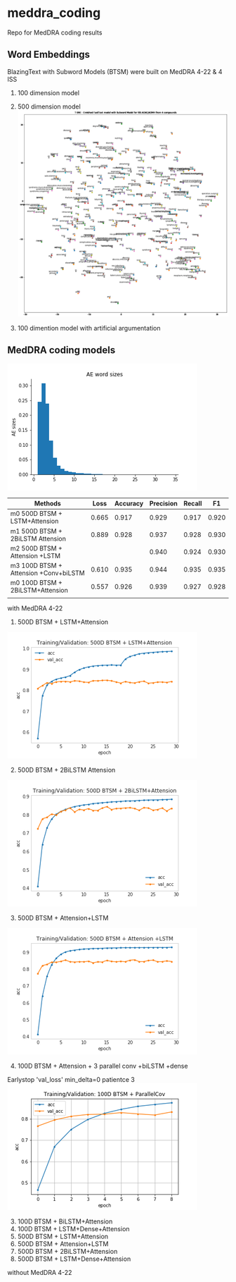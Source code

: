 # meddra_coding
Repo for MedDRA coding results

## Word Embeddings
BlazingText with Subword Models (BTSM) were built on MedDRA 4-22 & 4 ISS
1. 100 dimension model
2. 500 dimension model
![](images/README-6577df14.png)

3. 100 dimention model with artificial argumentation

## MedDRA coding models
![](images/README-2ed04d0f.png)

| Methods                               | Loss  | Accuracy | Precision | Recall | F1    |
| ------------------------------------- | ----- | -------- | --------- | ------ | ----- |
| m0 500D BTSM + LSTM+Attension         | 0.665 | 0.917    | 0.929     | 0.917  | 0.920 |
| m1 500D BTSM + 2BiLSTM Attension      | 0.889 | 0.928    | 0.937     | 0.928  | 0.930 |
| m2 500D BTSM + Attension +LSTM        |       |          | 0.940     | 0.924  | 0.930 |
| m3 100D BTSM + Attension +Conv+biLSTM | 0.610 | 0.935    | 0.944     | 0.935  | 0.935 |
| m0 100D BTSM + 2BiLSTM+Attension      | 0.557 | 0.926    | 0.939     | 0.927  | 0.928 |
|                                       |       |          |           |        |       |

with MedDRA 4-22
1. 500D BTSM + LSTM+Attension

![](images/README-5aefb247.png)<br>


2. 500D BTSM + 2BiLSTM Attension

![](images/README-dd57887e.png)

3. 500D BTSM + Attension+LSTM

![](images/README-39b2dda8.png)

4. 100D BTSM + Attension + 3 parallel conv +biLSTM +dense

Earlystop 'val_loss' min_delta=0 patientce 3
![](images/README-1f921bc4.png)


3. 100D BTSM + BiLSTM+Attension
4. 100D BTSM + LSTM+Dense+Attension
5. 500D BTSM + LSTM+Attension
6. 500D BTSM + Attension+LSTM
7. 500D BTSM + 2BiLSTM+Attension
8. 500D BTSM + LSTM+Dense+Attension

without MedDRA 4-22
